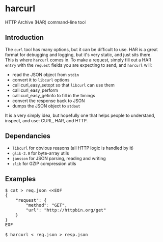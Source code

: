 harcurl
=======

HTTP Archive (HAR) command-line tool


Introduction
------------

The `curl` tool has many options, but it can be difficult to use. HAR is a great format
for debugging and logging, but it's very static, and just sits there. This is where
`harcurl` comes in. To make a request, simply fill out a HAR `entry` with the
`request` fields you are expecting to send, and `harcurl` will:

 * read the JSON object from `stdin`
 * convert it to `libcurl` options
 * call curl_easy_setopt so that `libcurl` can use them
 * call curl_easy_perform
 * call curl_easy_getinfo to fill in the timings
 * convert the response back to JSON
 * dumps the JSON object to `stdout`

It is a very simply idea, but hopefully one that helps people to
understand, inspect, and use: CURL, HAR, and HTTP.


Dependancies
------------

* `libcurl` for obvious reasons (all HTTP logic is handled by it)
* `glib-2.0` for byte-array utils
* `jansson` for JSON parsing, reading and writing
* `zlib` for GZIP compression utils


Examples
--------

<pre>
$ cat &gt; req.json &lt;&lt;EOF
{
    "request": {
        "method": "GET",
        "url": "http://httpbin.org/get"
    }
}
EOF

$ harcurl &lt; req.json &gt; resp.json
</pre>
